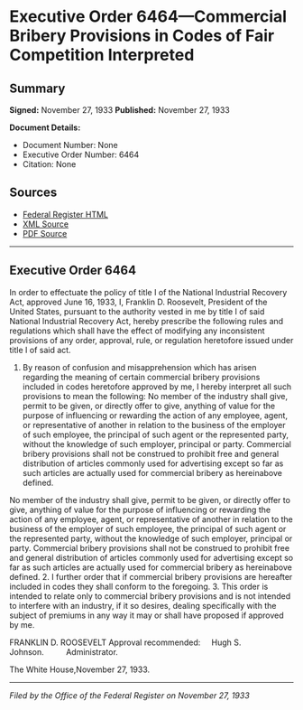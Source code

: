 # Executive Order 6464—Commercial Bribery Provisions in Codes of Fair Competition Interpreted

## Summary

**Signed:** November 27, 1933
**Published:** November 27, 1933

**Document Details:**
- Document Number: None
- Executive Order Number: 6464
- Citation: None

## Sources
- [Federal Register HTML](https://www.presidency.ucsb.edu/documents/executive-order-6464-commercial-bribery-provisions-codes-fair-competition-interpreted)
- [XML Source](None)
- [PDF Source](None)

---

## Executive Order 6464

In order to effectuate the policy of title I of the National Industrial Recovery Act, approved June 16, 1933, I, Franklin D. Roosevelt, President of the United States, pursuant to the authority vested in me by title I of said National Industrial Recovery Act, hereby prescribe the following rules and regulations which shall have the effect of modifying any inconsistent provisions of any order, approval, rule, or regulation heretofore issued under title I of said act.
1. By reason of confusion and misapprehension which has arisen regarding the meaning of certain commercial bribery provisions included in codes heretofore approved by me, I hereby interpret all such provisions to mean the following:
No member of the industry shall give, permit to be given, or directly offer to give, anything of value for the purpose of influencing or rewarding the action of any employee, agent, or representative of another in relation to the business of the employer of such employee, the principal of such agent or the represented party, without the knowledge of such employer, principal or party. Commercial bribery provisions shall not be construed to prohibit free and general distribution of articles commonly used for advertising except so far as such articles are actually used for commercial bribery as hereinabove defined.

No member of the industry shall give, permit to be given, or directly offer to give, anything of value for the purpose of influencing or rewarding the action of any employee, agent, or representative of another in relation to the business of the employer of such employee, the principal of such agent or the represented party, without the knowledge of such employer, principal or party. Commercial bribery provisions shall not be construed to prohibit free and general distribution of articles commonly used for advertising except so far as such articles are actually used for commercial bribery as hereinabove defined.
2. I further order that if commercial bribery provisions are hereafter included in codes they shall conform to the foregoing.
3. This order is intended to relate only to commercial bribery provisions and is not intended to interfere with an industry, if it so desires, dealing specifically with the subject of premiums in any way it may or shall have proposed if approved by me.

FRANKLIN D. ROOSEVELT
Approval recommended:     Hugh S. Johnson.          Administrator.

The White House,November 27, 1933.

---

*Filed by the Office of the Federal Register on November 27, 1933*
